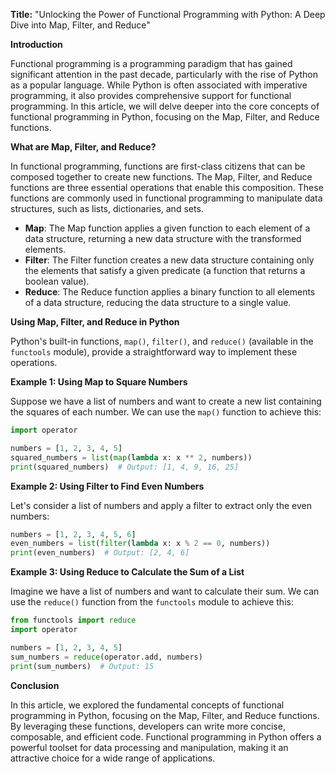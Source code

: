 **Title:** "Unlocking the Power of Functional Programming with Python: A Deep Dive into Map, Filter, and Reduce"

**Introduction**

Functional programming is a programming paradigm that has gained significant attention in the past decade, particularly with the rise of Python as a popular language. While Python is often associated with imperative programming, it also provides comprehensive support for functional programming. In this article, we will delve deeper into the core concepts of functional programming in Python, focusing on the Map, Filter, and Reduce functions.

**What are Map, Filter, and Reduce?**

In functional programming, functions are first-class citizens that can be composed together to create new functions. The Map, Filter, and Reduce functions are three essential operations that enable this composition. These functions are commonly used in functional programming to manipulate data structures, such as lists, dictionaries, and sets.

* **Map**: The Map function applies a given function to each element of a data structure, returning a new data structure with the transformed elements.
* **Filter**: The Filter function creates a new data structure containing only the elements that satisfy a given predicate (a function that returns a boolean value).
* **Reduce**: The Reduce function applies a binary function to all elements of a data structure, reducing the data structure to a single value.

**Using Map, Filter, and Reduce in Python**

Python's built-in functions, `map()`, `filter()`, and `reduce()` (available in the `functools` module), provide a straightforward way to implement these operations.

**Example 1: Using Map to Square Numbers**

Suppose we have a list of numbers and want to create a new list containing the squares of each number. We can use the `map()` function to achieve this:
```python
import operator

numbers = [1, 2, 3, 4, 5]
squared_numbers = list(map(lambda x: x ** 2, numbers))
print(squared_numbers)  # Output: [1, 4, 9, 16, 25]
```
**Example 2: Using Filter to Find Even Numbers**

Let's consider a list of numbers and apply a filter to extract only the even numbers:
```python
numbers = [1, 2, 3, 4, 5, 6]
even_numbers = list(filter(lambda x: x % 2 == 0, numbers))
print(even_numbers)  # Output: [2, 4, 6]
```
**Example 3: Using Reduce to Calculate the Sum of a List**

Imagine we have a list of numbers and want to calculate their sum. We can use the `reduce()` function from the `functools` module to achieve this:
```python
from functools import reduce
import operator

numbers = [1, 2, 3, 4, 5]
sum_numbers = reduce(operator.add, numbers)
print(sum_numbers)  # Output: 15
```
**Conclusion**

In this article, we explored the fundamental concepts of functional programming in Python, focusing on the Map, Filter, and Reduce functions. By leveraging these functions, developers can write more concise, composable, and efficient code. Functional programming in Python offers a powerful toolset for data processing and manipulation, making it an attractive choice for a wide range of applications.